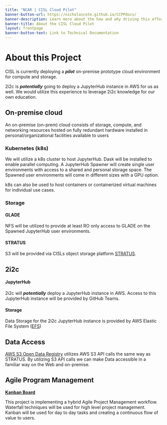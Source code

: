 ```yaml
---
title: "NCAR | CISL Cloud Pilot"
banner-button-url: https://nicholascote.github.io/CCPPdocs/
banner-description: Learn more about the how and why driving this effort
banner-title: About the CISL Cloud Pilot
layout: frontpage
banner-button-text: Link to Technical Documentation
---
```


# About this Project
CISL is currently deploying a ***pilot*** on-premise prototype cloud environment for compute and storage.

2i2c is ***potentially*** going to deploy a JupyterHub instance in AWS for us as well. 
We would utilize this experience to leverage 2i2c knowledge for our own education. 

## On-premise cloud

An on-premise (on-prem) cloud consists of storage, compute, and networking resources hosted on fully redundant hardware installed in personal/organizational facilities available to users 
### Kubernetes (k8s)
We will utilize a k8s cluster to host JupyterHub. Dask will be installed to enable parallel computing. A JupyterHub Spawner will create single user environments with access to a shared and personal storage space. The Spawned user environments will come in different sizes with a GPU option. 

k8s can also be used to host containers or containerized virtual machines for individual use cases.

### Storage
#### GLADE
NFS will be utilized to provide at least RO only access to GLADE on the Spawned JupyterHub user environments.

#### STRATUS
S3 will be provided via CISLs object storage platform [STRATUS](https://arc.ucar.edu/knowledge_base/70549594). 

## 2i2c
#### JupyterHub
2i2c will ***potentially*** deploy a JupyterHub instance in AWS. Access to this JupyterHub instance will be provided by GitHub Teams. 

#### Storage
Data Storage for the 2i2c JupyterHub instance is provided by AWS Elastic File System ([EFS](https://aws.amazon.com/efs/))

## Data Access
[AWS S3 Open Data Registry](https://registry.opendata.aws/) utilizes AWS S3 API calls the same way as STRATUS. By utilizing S3 API calls we can make Data accessible in a familiar way on the Web and on-premise. 

## Agile Program Management
**[Kanban Board](https://jira.ucar.edu/secure/RapidBoard.jspa?rapidView=220&projectKey=CCPP)**

This project is implementing a hybrid Agile Project Management workflow. Waterfall techniques will be used for high level project management. Kanban will be used for day to day tasks and creating a continuous flow of value to users. 